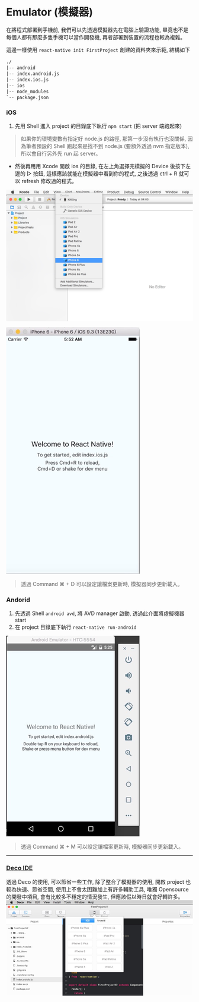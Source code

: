 # Emulator (模擬器)
在將程式部署到手機前, 我們可以先透過模擬器先在電腦上驗證功能, 畢竟也不是每個人都有那麼多隻手機可以當作開發機, 再者部署到裝置的流程也較為複雜。

這邊一樣使用 `react-native init FirstProject` 創建的資料夾來示範, 結構如下

```
./
|-- android
|-- index.android.js
|-- index.ios.js
|-- ios
|-- node_modules
`-- package.json
```

### iOS
1. 先用 Shell 進入 project 的目錄底下執行 `npm start` (把 server 端跑起來)
> 如果你的環境變數有指定好 node.js 的路徑, 那第一步沒有執行也沒關係, 因為筆者預設的 Shell 跑起來是找不到 node.js (要額外透過 nvm 指定版本), 所以會自行另外先 run 起 server。
* 然後再用用 Xcode 開啟 ios 的目錄, 在左上角選擇完模擬的 Device 後按下左邊的 ▷ 按鈕, 這樣應該就能在模擬器中看到你的程式, 之後透過 ctrl + R 就可以 refresh 修改過的程式。

![](IphoneEmulator.jpg)

![](IphoneEmulator2.jpg)
> 透過 Command ⌘ + D 可以設定讓檔案更新時, 模擬器同步更新載入。

### Andorid
1. 先透過 Shell `android avd`, 將 AVD manager 啟動, 透過此介面將虛擬機器 start
2. 在 project 目錄底下執行 `react-native run-android`

![](AndroidEmulator.jpg)
> 透過 Command ⌘ + M 可以設定讓檔案更新時, 模擬器同步更新載入。

***
### [Deco IDE](https://www.decosoftware.com/)
透過 Deco 的使用, 可以節省一些工作, 除了整合了模擬器的使用, 開啟 project 也較為快速、節省空間, 使用上不會太困難加上有許多輔助工具, 唯獨 Opensource 的開發中項目, 會有比較多不穩定的情況發生, 但應該假以時日就會好轉許多。
![](Deco.jpg)
